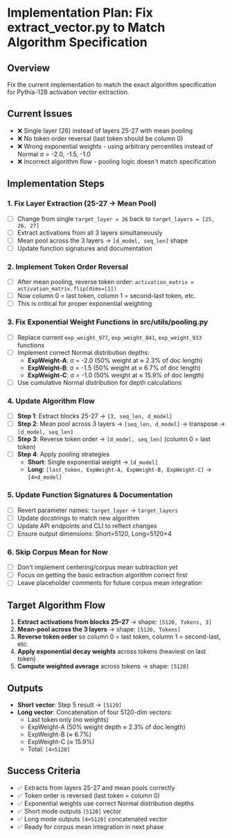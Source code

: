 # Implementation Plan: Fix extract_vector.py to Match Algorithm Specification

## Overview
Fix the current implementation to match the exact algorithm specification for Pythia-12B activation vector extraction.

## Current Issues
- ❌ Single layer (26) instead of layers 25-27 with mean pooling
- ❌ No token order reversal (last token should be column 0)
- ❌ Wrong exponential weights - using arbitrary percentiles instead of Normal σ = -2.0, -1.5, -1.0
- ❌ Incorrect algorithm flow - pooling logic doesn't match specification

## Implementation Steps

### 1. Fix Layer Extraction (25-27 → Mean Pool)
- [ ] Change from single `target_layer = 26` back to `target_layers = [25, 26, 27]`
- [ ] Extract activations from all 3 layers simultaneously
- [ ] Mean pool across the 3 layers → `[d_model, seq_len]` shape
- [ ] Update function signatures and documentation

### 2. Implement Token Order Reversal
- [ ] After mean pooling, reverse token order: `activation_matrix = activation_matrix.flip(dims=[1])`
- [ ] Now column 0 = last token, column 1 = second-last token, etc.
- [ ] This is critical for proper exponential weighting

### 3. Fix Exponential Weight Functions in src/utils/pooling.py
- [ ] Replace current `exp_weight_977`, `exp_weight_841`, `exp_weight_933` functions
- [ ] Implement correct Normal distribution depths:
  - **ExpWeight-A**: σ = -2.0 (50% weight at ≈ 2.3% of doc length)
  - **ExpWeight-B**: σ = -1.5 (50% weight at ≈ 6.7% of doc length)  
  - **ExpWeight-C**: σ = -1.0 (50% weight at ≈ 15.9% of doc length)
- [ ] Use cumulative Normal distribution for depth calculations

### 4. Update Algorithm Flow
- [ ] **Step 1**: Extract blocks 25-27 → `[3, seq_len, d_model]`
- [ ] **Step 2**: Mean pool across 3 layers → `[seq_len, d_model]` → transpose → `[d_model, seq_len]`
- [ ] **Step 3**: Reverse token order → `[d_model, seq_len]` (column 0 = last token)
- [ ] **Step 4**: Apply pooling strategies
  - **Short**: Single exponential weight → `[d_model]`
  - **Long**: `[last_token, ExpWeight-A, ExpWeight-B, ExpWeight-C]` → `[4×d_model]`

### 5. Update Function Signatures & Documentation
- [ ] Revert parameter names: `target_layer` → `target_layers` 
- [ ] Update docstrings to match new algorithm
- [ ] Update API endpoints and CLI to reflect changes
- [ ] Ensure output dimensions: Short=5120, Long=5120×4

### 6. Skip Corpus Mean for Now
- [ ] Don't implement centering/corpus mean subtraction yet
- [ ] Focus on getting the basic extraction algorithm correct first
- [ ] Leave placeholder comments for future corpus mean integration

## Target Algorithm Flow
1. **Extract activations from blocks 25–27** → shape: `[5120, Tokens, 3]`
2. **Mean-pool across the 3 layers** → shape: `[5120, Tokens]`
3. **Reverse token order** so column 0 = last token, column 1 = second-last, etc.
4. **Apply exponential decay weights** across tokens (heaviest on last token)
5. **Compute weighted average** across tokens → shape: `[5120]`

## Outputs
- **Short vector**: Step 5 result → `[5120]`
- **Long vector**: Concatenation of four 5120-dim vectors:
  - Last token only (no weights)
  - ExpWeight-A (50% weight depth ≈ 2.3% of doc length)
  - ExpWeight-B (≈ 6.7%)  
  - ExpWeight-C (≈ 15.9%)
  - Total: `[4×5120]`

## Success Criteria
- ✅ Extracts from layers 25-27 and mean pools correctly
- ✅ Token order is reversed (last token = column 0)
- ✅ Exponential weights use correct Normal distribution depths
- ✅ Short mode outputs `[5120]` vector
- ✅ Long mode outputs `[4×5120]` concatenated vector
- ✅ Ready for corpus mean integration in next phase
